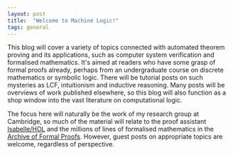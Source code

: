 ```yaml
---
layout: post
title:  "Welcome to Machine Logic!"
tags: general
---
```


This blog will cover a variety of topics connected with automated theorem proving and its applications, such as computer system verification and formalised mathematics. It's aimed at readers who have some grasp of formal proofs already, perhaps from an undergraduate course on discrete mathematics or symbolic logic. There will be tutorial posts on such mysteries as LCF, intuitionism and inductive reasoning. Many posts will be overviews of work published elsewhere, so this blog will also function as a shop window into the vast literature on computational logic.

The focus here will naturally be the work of my research group at Cambridge,
so much of the material will relate to the proof assistant [Isabelle/HOL](https://isabelle.in.tum.de/) and the millions of lines of formalised mathematics in the [Archive of Formal Proofs](https://www.isa-afp.org). 
However, guest posts on appropriate topics are welcome, regardless of perspective.
